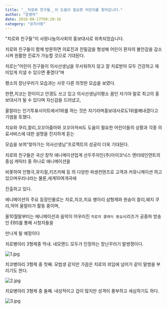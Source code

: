 ```yaml
---
title: "__치로와 친구들__이 도움이 필요한 어린이를 찾아갑니다."
author: "운영자"
date: 2010-08-17T09:29:16
category: "공지사항"
---
```


\"치로와 친구들\"이 사랑나눔의사회의 홍보대사로 위촉되었습니다.

치로와 친구들이 함께 방문하면 의료진과 친밀감을 형성해 어린이 환자의 불안감을 감소시켜 원활한 진료가 가능할 것으로 기대된다.

치로는\"어린이 친구들이 의사선생님을 무서워하지 않고 잘 치료받아 모두 건강하고 재미있게 지낼 수 있으면 좋겠다”며

평소의 장난꾸러기 모습과는 사뭇 다른 의젓한 모습을 보였다.

한편,치코는 맏이이고 안경도 쓰고 있고 의사선생님이평소 꿈인 자기야 말로 최고의 홍보대사가 될 수 있다며 자신감을 드러냈고,

울랄라는 인기투표사이트에서1위를 하는 것은 자기라며홍보대사로도1위를해내겠다고 기염을 토했다.

치요와 쿠리,찰리,꼬꼬아줌마와 꼬꼬아저씨도 도움이 필요한 어린이들의 상황과 각종 의료서비스에 대한 설명을 진지하게 듣는

모습을 보여“찾아가는 의사선생님”프로젝트의 성공이 더욱 기대된다.

치로와 친구들은 국산 창작 애니메이션업계 선두주자인(주)아이코닉스 엔터테인먼트의 중심 캐릭터 중 하나로 애니메이션을

비롯하여 인형극,뮤지컬,키즈카페 등 의 다양한 파생컨텐츠로 고객과 커뮤니케이션 하고 있으며우리나라는 물론,세계10여개국에

진출하고 있다.

에니메이션의 주요 등장인물로는 치로,치코,치요 병아리 삼형제와 원숭이 찰리,돼지 쿠리,악어 울랄라가 활동 중이며,

올10월말부터는 에니메이션과 음악이 어우러진 `치로의 클래식 동요`시리즈가 공중파 방송인 EBS를 통해 시청자들을

만나게 될 예정이다

치로병아리 3형제중 막내. 네모랜드 모두가 인정하는 장난꾸러기 말썽쟁이다.

![1.jpg](/files/attach/images/1585/616/001/804b383032ebde471d80e2f9b3fa52bc)

치코병아리 3형제 중 첫째. 모범생 같지만 가끔은 치로의 꾀임에 넘어가 같이 말썽을 부리기도 한다.

![2.jpg](/files/attach/images/1585/616/001/779465973f1e9459b5631f8e91e28aff)

치요병아리 3형제 중 둘째. 내성적이고 겁이 많지만 성격이 풍부하고 세심하기도 하다.

![3.jpg](/files/attach/images/1585/616/001/6ab69a3e91279cf329a33d3532c19b28)
